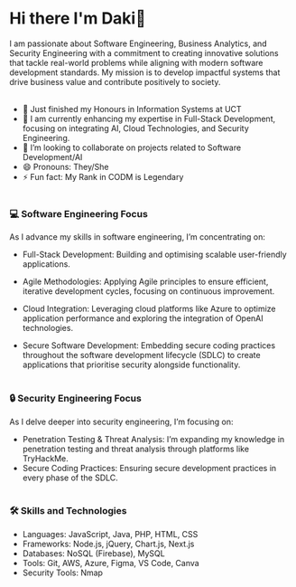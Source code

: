 # Hi there I'm Daki👋

I am passionate about Software Engineering, Business Analytics, and Security Engineering with a commitment to creating innovative solutions that tackle real-world  problems while aligning with modern software development standards. My mission is to develop impactful systems that drive business value and contribute positively to society. <br> <br>


- 🔭 Just finished my Honours in Information Systems at UCT
- 🌱 I am currently enhancing my expertise in Full-Stack Development, focusing on integrating AI, Cloud Technologies, and Security Engineering.
- 👯 I’m looking to collaborate on projects related to Software Development/AI
- 😄 Pronouns: They/She
- ⚡ Fun fact: My Rank in CODM is Legendary <br> <br>
  
  

### 💻 Software Engineering Focus
As I advance my skills in software engineering, I’m concentrating on:
                                                                                                                                                                              
- Full-Stack Development: Building and optimising scalable user-friendly applications. 

- Agile Methodologies: Applying Agile principles to ensure efficient, iterative development cycles, focusing on continuous improvement.

- Cloud Integration: Leveraging cloud platforms like Azure to optimize application performance and exploring the integration of OpenAI technologies.

- Secure Software Development: Embedding secure coding practices throughout the software development lifecycle (SDLC) to create  applications that prioritise security 
 alongside functionality. <br> <br>

 

### 🔒 Security Engineering Focus
As I delve deeper into security engineering, I’m focusing on:

- Penetration Testing & Threat Analysis: I’m expanding my knowledge in penetration testing and threat analysis through platforms like TryHackMe.
- Secure Coding Practices: Ensuring secure development practices in every phase of the SDLC. <br> <br>
      


### 🛠️ Skills and Technologies
- Languages: JavaScript, Java, PHP, HTML, CSS
- Frameworks: Node.js, jQuery, Chart.js, Next.js
- Databases: NoSQL (Firebase), MySQL
- Tools: Git, AWS, Azure, Figma, VS Code, Canva
- Security Tools: Nmap
